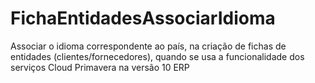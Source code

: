 # FichaEntidadesAssociarIdioma

Associar o idioma correspondente ao país, na criação de fichas de entidades (clientes/fornecedores), quando se usa a funcionalidade dos serviços Cloud Primavera na versão 10 ERP
